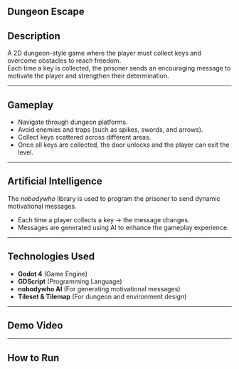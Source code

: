 ## Dungeon Escape  

## Description  
A 2D dungeon-style game where the player must collect keys and overcome obstacles to reach freedom.  
Each time a key is collected, the prisoner sends an encouraging message to motivate the player and strengthen their determination.  

---

## Gameplay  
- Navigate through dungeon platforms.  
- Avoid enemies and traps (such as spikes, swords, and arrows).  
- Collect keys scattered across different areas.  
- Once all keys are collected, the door unlocks and the player can exit the level.  

---

## Artificial Intelligence  
The *nobodywho* library is used to program the prisoner to send dynamic motivational messages.  
- Each time a player collects a key → the message changes.  
- Messages are generated using AI to enhance the gameplay experience.  

---

## Technologies Used  
- **Godot 4** (Game Engine)  
- **GDScript** (Programming Language)  
- **nobodywho AI** (For generating motivational messages)  
- **Tileset & Tilemap** (For dungeon and environment design)

---

## Demo Video  
 

---

## How to Run  

